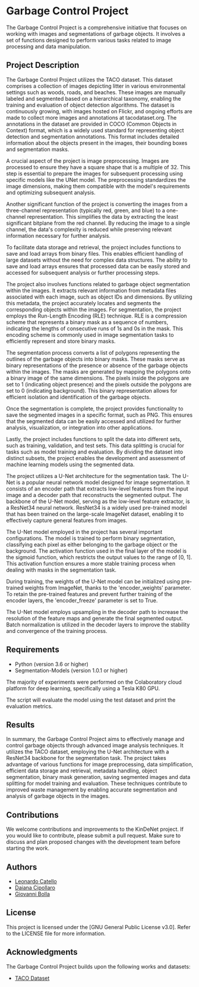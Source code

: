 # Garbage Control Project
The Garbage Control Project is a comprehensive initiative that focuses on working with images and segmentations of garbage objects. It involves a set of functions designed to perform various tasks related to image processing and data manipulation.

## Project Description
The Garbage Control Project utilizes the TACO dataset. This dataset comprises a collection of images depicting litter in various environmental settings such as woods, roads, and beaches. These images are manually labeled and segmented based on a hierarchical taxonomy, enabling the training and evaluation of object detection algorithms. The dataset is continuously growing, with images hosted on Flickr, and ongoing efforts are made to collect more images and annotations at tacodataset.org. The annotations in the dataset are provided in COCO (Common Objects in Context) format, which is a widely used standard for representing object detection and segmentation annotations. This format includes detailed information about the objects present in the images, their bounding boxes and segmentation masks.

A crucial aspect of the project is image preprocessing. Images are processed to ensure they have a square shape that is a multiple of 32. This step is essential to prepare the images for subsequent processing using specific models like the UNet model. The preprocessing standardizes the image dimensions, making them compatible with the model's requirements and optimizing subsequent analysis.

Another significant function of the project is converting the images from a three-channel representation (typically red, green, and blue) to a one-channel representation. This simplifies the data by extracting the least significant bitplane from the red channel. By reducing the image to a single channel, the data's complexity is reduced while preserving relevant information necessary for further analysis.

To facilitate data storage and retrieval, the project includes functions to save and load arrays from binary files. This enables efficient handling of large datasets without the need for complex data structures. The ability to save and load arrays ensures that processed data can be easily stored and accessed for subsequent analysis or further processing steps.

The project also involves functions related to garbage object segmentation within the images. It extracts relevant information from metadata files associated with each image, such as object IDs and dimensions. By utilizing this metadata, the project accurately locates and segments the corresponding objects within the images. For segmentation, the project employs the Run-Length Encoding (RLE) technique. RLE is a compression scheme that represents a binary mask as a sequence of numbers, indicating the lengths of consecutive runs of 1s and 0s in the mask. This encoding scheme is commonly used in image segmentation tasks to efficiently represent and store binary masks.

The segmentation process converts a list of polygons representing the outlines of the garbage objects into binary masks. These masks serve as binary representations of the presence or absence of the garbage objects within the images. The masks are generated by mapping the polygons onto a binary image of the same dimensions. The pixels inside the polygons are set to 1 (indicating object presence) and the pixels outside the polygons are set to 0 (indicating background). This binary representation allows for efficient isolation and identification of the garbage objects.

Once the segmentation is complete, the project provides functionality to save the segmented images in a specific format, such as PNG. This ensures that the segmented data can be easily accessed and utilized for further analysis, visualization, or integration into other applications.

Lastly, the project includes functions to split the data into different sets, such as training, validation, and test sets. This data splitting is crucial for tasks such as model training and evaluation. By dividing the dataset into distinct subsets, the project enables the development and assessment of machine learning models using the segmented data.

The project utilizes a U-Net architecture for the segmentation task. The U-Net is a popular neural network model designed for image segmentation. It consists of an encoder path that extracts low-level features from the input image and a decoder path that reconstructs the segmented output. The backbone of the U-Net model, serving as the low-level feature extractor, is a ResNet34 neural network. ResNet34 is a widely used pre-trained model that has been trained on the large-scale ImageNet dataset, enabling it to effectively capture general features from images.

The U-Net model employed in the project has several important configurations. The model is trained to perform binary segmentation, classifying each pixel as either belonging to the garbage object or the background. The activation function used in the final layer of the model is the sigmoid function, which restricts the output values to the range of [0, 1]. This activation function ensures a more stable training process when dealing with masks in the segmentation task.

During training, the weights of the U-Net model can be initialized using pre-trained weights from ImageNet, thanks to the 'encoder_weights' parameter. To retain the pre-trained features and prevent further training of the encoder layers, the 'encoder_freeze' parameter is set to True.

The U-Net model employs upsampling in the decoder path to increase the resolution of the feature maps and generate the final segmented output. Batch normalization is utilized in the decoder layers to improve the stability and convergence of the training process.

## Requirements
- Python (version 3.6 or higher)
- Segmentation-Models (version 1.0.1 or higher)

The majority of experiments were performed on the Colaboratory cloud platform for deep learning, specifically using a Tesla K80 GPU.

The script will evaluate the model using the test dataset and print the evaluation metrics.

## Results
In summary, the Garbage Control Project aims to effectively manage and control garbage objects through advanced image analysis techniques. It utilizes the TACO dataset, employing the U-Net architecture with a ResNet34 backbone for the segmentation task. The project takes advantage of various functions for image preprocessing, data simplification, efficient data storage and retrieval, metadata handling, object segmentation, binary mask generation, saving segmented images and data splitting for model training and evaluation. These techniques contribute to improved waste management by enabling accurate segmentation and analysis of garbage objects in the images.

## Contributions
We welcome contributions and improvements to the KinDeNet project. If you would like to contribute, please submit a pull request. Make sure to discuss and plan proposed changes with the development team before starting the work.

## Authors
- [Leonardo Catello](https://github.com/Leonard2310) 
- [Daiana Cipollaro](https://github.com/Dad-cip)
- [Giovanni Bolla](https://github.com/CryptoGionni)

## License
This project is licensed under the [GNU General Public License v3.0]. Refer to the LICENSE file for more information.

## Acknowledgments
The Garbage Control Project builds upon the following works and datasets:

- [TACO Dataset](https://github.com/pedropro/TACO)
